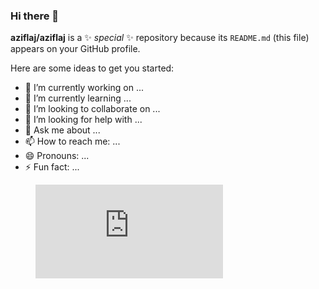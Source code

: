 ### Hi there 👋


**aziflaj/aziflaj** is a ✨ _special_ ✨ repository because its `README.md` (this file) appears on your GitHub profile.

Here are some ideas to get you started:

- 🔭 I’m currently working on ...
- 🌱 I’m currently learning ...
- 👯 I’m looking to collaborate on ...
- 🤔 I’m looking for help with ...
- 💬 Ask me about ...
- 📫 How to reach me: ...
- 😄 Pronouns: ...
- ⚡ Fun fact: ...


<figure>
  <embed src="https://wakatime.com/share/@aziflaj/7a8f13a1-1b07-4157-bbb7-3805960f6250.svg"></embed>
</figure>
